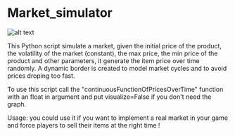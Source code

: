 # Market_simulator

![alt text](https://github.com/Multielio/Market_simulator/blob/master/example.png)

This Python script simulate a market, given the initial price of the product, the volatility of the market (constant), the max price, the min price of the product and other parameters, it generate the item price over time randomly.
A dynamic border is created to model market cycles and to avoid prices droping too fast.

To use this script call the "continuousFunctionOfPricesOverTime" function with an float in argument and put visualize=False if you don't need the graph.

Usage: you could use it if you want to implement a real market in your game and force players to sell their items at the right time !
